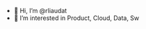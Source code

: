 - 👋 Hi, I’m @rliaudat
- 👀 I’m interested in Product, Cloud, Data, Sw 



<!---
rliaudat/rliaudat is a ✨ special ✨ repository because its `README.md` (this file) appears on your GitHub profile.
You can click the Preview link to take a look at your changes.
--->

